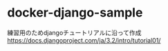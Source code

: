 # docker-django-sample

練習用のためdjangoチュートリアルに沿って作成
https://docs.djangoproject.com/ja/3.2/intro/tutorial01/
